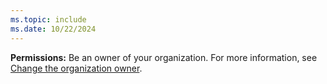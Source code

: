 ```yaml
---
ms.topic: include
ms.date: 10/22/2024
---
```


**Permissions:** Be an owner of your organization. For more information, see [Change the organization owner](organizations/accounts/change-organization-ownership.md).
